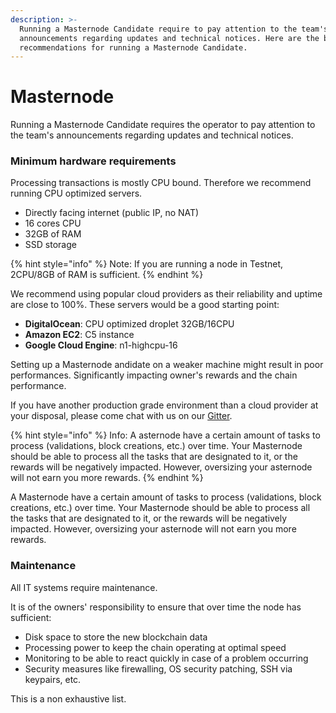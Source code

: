 ```yaml
---
description: >-
  Running a Masternode Candidate require to pay attention to the team's
  announcements regarding updates and technical notices. Here are the base
  recommendations for running a Masternode Candidate.
---
```


# Masternode

Running a Masternode Candidate requires the operator to pay attention to the team's announcements regarding updates and technical notices.

### Minimum hardware requirements <a id="hardware"></a>

Processing transactions is mostly CPU bound. Therefore we recommend running CPU optimized servers.

* Directly facing internet \(public IP, no NAT\)
* 16 cores CPU
* 32GB of RAM
* SSD storage

{% hint style="info" %}
Note: If you are running a node in Testnet, 2CPU/8GB of RAM is sufficient.
{% endhint %}

We recommend using popular cloud providers as their reliability and uptime are close to 100%. These servers would be a good starting point:

* **DigitalOcean**: CPU optimized droplet 32GB/16CPU
* **Amazon EC2**: C5 instance
* **Google Cloud Engine**: n1-highcpu-16

Setting up a Masternode andidate on a weaker machine might result in poor performances. Significantly impacting owner's rewards and the chain performance.

If you have another production grade environment than a cloud provider at your disposal, please come chat with us on our [Gitter](https://gitter.im/tomochain).

{% hint style="info" %}
Info: A asternode have a certain amount of tasks to process \(validations, block creations, etc.\) over time. Your Masternode should be able to process all the tasks that are designated to it, or the rewards will be negatively impacted. However, oversizing your asternode will not earn you more rewards.
{% endhint %}

A Masternode have a certain amount of tasks to process \(validations, block creations, etc.\) over time. Your Masternode should be able to process all the tasks that are designated to it, or the rewards will be negatively impacted. However, oversizing your asternode will not earn you more rewards.

### Maintenance <a id="maintenance"></a>

All IT systems require maintenance.

It is of the owners' responsibility to ensure that over time the node has sufficient:

* Disk space to store the new blockchain data
* Processing power to keep the chain operating at optimal speed
* Monitoring to be able to react quickly in case of a problem occurring
* Security measures like firewalling, OS security patching, SSH via keypairs, etc.

This is a non exhaustive list.

